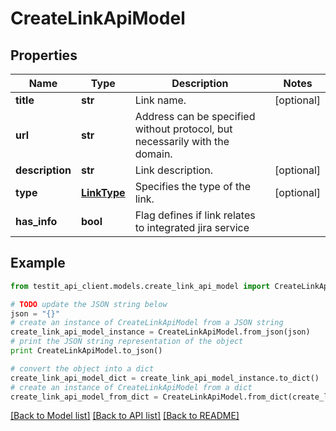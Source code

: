 # CreateLinkApiModel


## Properties
Name | Type | Description | Notes
------------ | ------------- | ------------- | -------------
**title** | **str** | Link name. | [optional] 
**url** | **str** | Address can be specified without protocol, but necessarily with the domain. | 
**description** | **str** | Link description. | [optional] 
**type** | [**LinkType**](LinkType.md) | Specifies the type of the link. | [optional] 
**has_info** | **bool** | Flag defines if link relates to integrated jira service | 

## Example

```python
from testit_api_client.models.create_link_api_model import CreateLinkApiModel

# TODO update the JSON string below
json = "{}"
# create an instance of CreateLinkApiModel from a JSON string
create_link_api_model_instance = CreateLinkApiModel.from_json(json)
# print the JSON string representation of the object
print CreateLinkApiModel.to_json()

# convert the object into a dict
create_link_api_model_dict = create_link_api_model_instance.to_dict()
# create an instance of CreateLinkApiModel from a dict
create_link_api_model_from_dict = CreateLinkApiModel.from_dict(create_link_api_model_dict)
```
[[Back to Model list]](../README.md#documentation-for-models) [[Back to API list]](../README.md#documentation-for-api-endpoints) [[Back to README]](../README.md)


